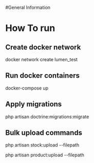 #General Information

# How To run

## Create docker network
docker network create lumen_test

## Run docker containers
docker-compose up

## Apply migrations
php artisan doctrine:migrations:migrate

## Bulk upload commands
php artisan stock:upload --filepath <filepath>

php artisan product:upload --filepath <filepath>
